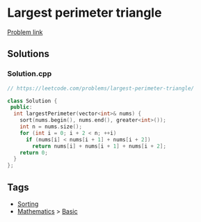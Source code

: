 # Largest perimeter triangle

[Problem link](https://leetcode.com/problems/largest-perimeter-triangle/)

## Solutions


### Solution.cpp
```cpp
// https://leetcode.com/problems/largest-perimeter-triangle/

class Solution {
 public:
  int largestPerimeter(vector<int>& nums) {
    sort(nums.begin(), nums.end(), greater<int>());
    int n = nums.size();
    for (int i = 0; i + 2 < n; ++i)
      if (nums[i] < nums[i + 1] + nums[i + 2])
        return nums[i] + nums[i + 1] + nums[i + 2];
    return 0;
  }
};
```
## Tags

* [Sorting](/README.md#Sorting)
* [Mathematics](/README.md#Mathematics) > [Basic](/README.md#Mathematics-Basic)
